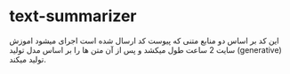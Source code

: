 # text-summarizer
این کد بر اساس  دو  منابع متنی که پیوست کد ارسال شده است اجرای میشود  اموزش سایت 2 ساعت طول میکشد و پس از آن متن ها را بر اساس مدل تولید (generative) تولید میکند.
